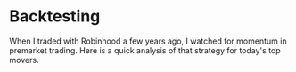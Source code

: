 # Backtesting
When I traded with Robinhood a few years ago, I watched for momentum in premarket trading. Here is a quick analysis of that strategy for today's top movers.
